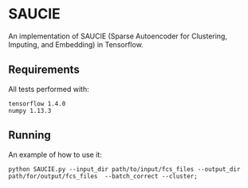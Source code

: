 # SAUCIE
An implementation of SAUCIE (Sparse Autoencoder for Clustering, Imputing, and Embedding) in Tensorflow.

## Requirements
All tests performed with:
```
tensorflow 1.4.0
numpy 1.13.3
```

## Running
An example of how to use it:
```
python SAUCIE.py --input_dir path/to/input/fcs_files --output_dir path/for/output/fcs_files  --batch_correct --cluster;
```
